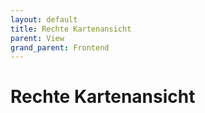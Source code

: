 ```yaml
---
layout: default
title: Rechte Kartenansicht
parent: View
grand_parent: Frontend
---
```


# Rechte Kartenansicht